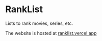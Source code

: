 # RankList

Lists to rank movies, series, etc.

The website is hosted at [ranklist.vercel.app](https://ranklist.vercel.app/)
